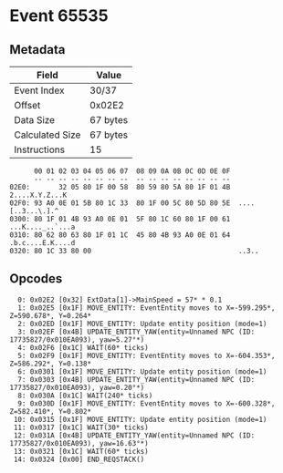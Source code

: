 # Event 65535

## Metadata

| Field           | Value    |
|-----------------|----------|
| Event Index     | 30/37    |
| Offset          | 0x02E2   |
| Data Size       | 67 bytes |
| Calculated Size | 67 bytes |
| Instructions    | 15       |

```
      00 01 02 03 04 05 06 07  08 09 0A 0B 0C 0D 0E 0F
      -- -- -- -- -- -- -- --  -- -- -- -- -- -- -- --
02E0:       32 05 80 1F 00 58  80 59 80 5A 80 1F 01 4B    2....X.Y.Z...K
02F0: 93 A0 0E 01 5B 80 1C 33  80 1F 00 5C 80 5D 80 5E  ....[..3...\.].^
0300: 80 1F 01 4B 93 A0 0E 01  5F 80 1C 60 80 1F 00 61  ...K...._..`...a
0310: 80 62 80 63 80 1F 01 1C  45 80 4B 93 A0 0E 01 64  .b.c....E.K....d
0320: 80 1C 33 80 00                                    ..3..           
```

## Opcodes

```
  0: 0x02E2 [0x32] ExtData[1]->MainSpeed = 57* * 0.1
  1: 0x02E5 [0x1F] MOVE_ENTITY: EventEntity moves to X=-599.295*, Z=590.678*, Y=0.264*
  2: 0x02ED [0x1F] MOVE_ENTITY: Update entity position (mode=1)
  3: 0x02EF [0x4B] UPDATE_ENTITY_YAW(entity=Unnamed NPC (ID: 17735827/0x010EA093), yaw=5.27°*)
  4: 0x02F6 [0x1C] WAIT(60* ticks)
  5: 0x02F9 [0x1F] MOVE_ENTITY: EventEntity moves to X=-604.353*, Z=586.292*, Y=0.138*
  6: 0x0301 [0x1F] MOVE_ENTITY: Update entity position (mode=1)
  7: 0x0303 [0x4B] UPDATE_ENTITY_YAW(entity=Unnamed NPC (ID: 17735827/0x010EA093), yaw=0.20°*)
  8: 0x030A [0x1C] WAIT(240* ticks)
  9: 0x030D [0x1F] MOVE_ENTITY: EventEntity moves to X=-600.328*, Z=582.410*, Y=0.802*
 10: 0x0315 [0x1F] MOVE_ENTITY: Update entity position (mode=1)
 11: 0x0317 [0x1C] WAIT(30* ticks)
 12: 0x031A [0x4B] UPDATE_ENTITY_YAW(entity=Unnamed NPC (ID: 17735827/0x010EA093), yaw=16.63°*)
 13: 0x0321 [0x1C] WAIT(60* ticks)
 14: 0x0324 [0x00] END_REQSTACK()
```
